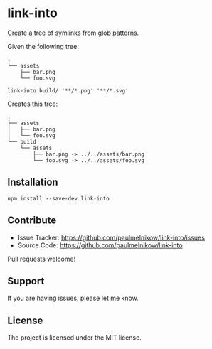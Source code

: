 link-into
=========

Create a tree of symlinks from glob patterns.

Given the following tree:

```
.
└── assets
    ├── bar.png
    └── foo.svg
```

```
link-into build/ '**/*.png' '**/*.svg'
```

Creates this tree:

```
.
├── assets
│   ├── bar.png
│   └── foo.svg
└── build
    └── assets
        ├── bar.png -> ../../assets/bar.png
        └── foo.svg -> ../../assets/foo.svg
```


Installation
------------

```
npm install --save-dev link-into
```


Contribute
----------

- Issue Tracker: https://github.com/paulmelnikow/link-into/issues
- Source Code: https://github.com/paulmelnikow/link-into

Pull requests welcome!


Support
-------

If you are having issues, please let me know.


License
-------

The project is licensed under the MIT license.
